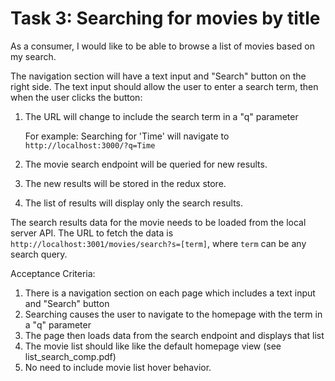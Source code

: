 # Task 3: Searching for movies by title

As a consumer, I would like to be able to browse a list of movies based on my search.

The navigation section will have a text input and "Search" button on the right side. The text input should allow the user to enter a search term, then when the user clicks the button:
1. The URL will change to include the search term in a "q" parameter

    For example: Searching for 'Time' will navigate to `http://localhost:3000/?q=Time`

2. The movie search endpoint will be queried for new results.
3. The new results will be stored in the redux store.
4. The list of results will display only the search results.

The search results data for the movie needs to be loaded from the local server API. The URL to fetch the data is `http://localhost:3001/movies/search?s=[term]`, where `term` can be any search query.


Acceptance Criteria:
  1. There is a navigation section on each page which includes a text input and "Search" button
  2. Searching causes the user to navigate to the homepage with the term in a "q" parameter
  3. The page then loads data from the search endpoint and displays that list
  4. The movie list should like like the default homepage view (see list_search_comp.pdf)
  5. No need to include movie list hover behavior.
